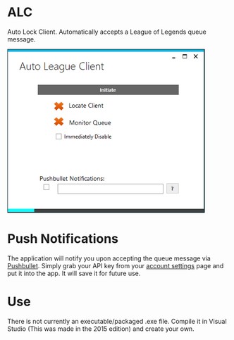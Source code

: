 # ALC
Auto Lock Client. Automatically accepts a League of Legends queue message.

![Image of application](ALC/ALC_Screenshot.png)

# Push Notifications
The application will notify you upon accepting the queue message via [Pushbullet](https://www.pushbullet.com/). Simply grab your API key from your [account settings](https://www.pushbullet.com/account) page and put it into the app. It will save it for future use.

# Use
There is not currently an executable/packaged .exe file. Compile it in Visual Studio (This was made in the 2015 edition) and create your own.
